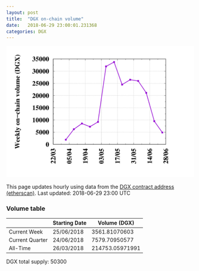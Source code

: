 ```yaml
---
layout: post
title:  "DGX on-chain volume"
date:   2018-06-29 23:00:01.231368
categories: DGX
---
```


![DGX volume graph](dgxvolume_scripts/out.png)


This page updates hourly using data from the [DGX contract address (etherscan)](https://etherscan.io/token/0x4f3afec4e5a3f2a6a1a411def7d7dfe50ee057bf). Last updated:
2018-06-29 23:00 UTC

### Volume table

| | Starting Date | Volume (DGX) 
--- | --- | ---
Current Week |25/06/2018|3561.81070603
Current Quarter |24/06/2018|7579.70950577
All-Time |26/03/2018|214753.05971991

DGX total supply: 50300

